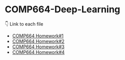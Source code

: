 # COMP664-Deep-Learning

:point_down: Link to each file

* [COMP664 Homework#1 ](https://github.com/yjjjjxx/COMP664-Deep-Learning/blob/main/COMP664_Homework_1.ipynb)
* [COMP664 Homework#2 ](https://github.com/yjjjjxx/COMP664-Deep-Learning/blob/main/COMP664_Homework_2.ipynb)
* [COMP664 Homework#3 ](https://github.com/yjjjjxx/COMP664-Deep-Learning/blob/main/COMP664_Homework_3.ipynb)
* [COMP664 Homework#4 ](https://github.com/yjjjjxx/COMP664-Deep-Learning/blob/main/COMP664_Homework_4.ipynb)
